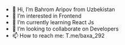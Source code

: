 - 👋 Hi, I’m Bahrom Aripov from Uzbekistan
- 👀 I’m interested in Frontend
- 🌱 I’m currently learning React Js
- 💞️ I’m looking to collaborate on Developers
- 📫 How to reach me: T.me/baxa_292

<!---
BaxoshAripov/BaxoshAripov is a ✨ special ✨ repository because its `README.md` (this file) appears on your GitHub profile.
You can click the Preview link to take a look at your changes.
--->
